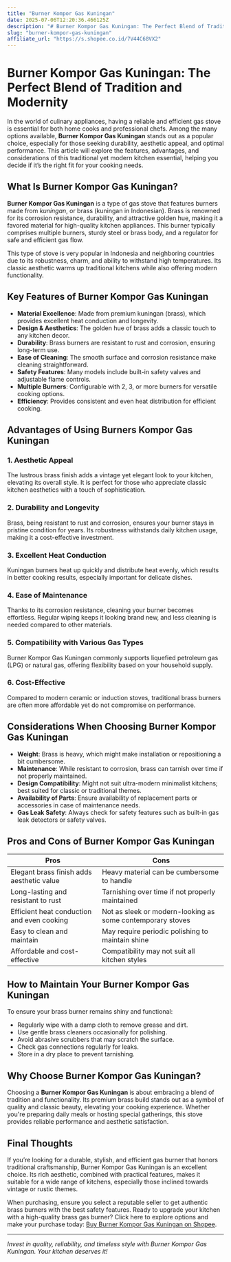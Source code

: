 ```yaml
---
title: "Burner Kompor Gas Kuningan"
date: 2025-07-06T12:20:36.466125Z
description: "# Burner Kompor Gas Kuningan: The Perfect Blend of Tradition and Modernity..."
slug: "burner-kompor-gas-kuningan"
affiliate_url: "https://s.shopee.co.id/7V44C68VX2"
---
```

# Burner Kompor Gas Kuningan: The Perfect Blend of Tradition and Modernity

In the world of culinary appliances, having a reliable and efficient gas stove is essential for both home cooks and professional chefs. Among the many options available, **Burner Kompor Gas Kuningan** stands out as a popular choice, especially for those seeking durability, aesthetic appeal, and optimal performance. This article will explore the features, advantages, and considerations of this traditional yet modern kitchen essential, helping you decide if it’s the right fit for your cooking needs.

## What Is Burner Kompor Gas Kuningan?

**Burner Kompor Gas Kuningan** is a type of gas stove that features burners made from *kuningan*, or brass (kuningan in Indonesian). Brass is renowned for its corrosion resistance, durability, and attractive golden hue, making it a favored material for high-quality kitchen appliances. This burner typically comprises multiple burners, sturdy steel or brass body, and a regulator for safe and efficient gas flow.

This type of stove is very popular in Indonesia and neighboring countries due to its robustness, charm, and ability to withstand high temperatures. Its classic aesthetic warms up traditional kitchens while also offering modern functionality.

## Key Features of Burner Kompor Gas Kuningan

- **Material Excellence**: Made from premium kuningan (brass), which provides excellent heat conduction and longevity.
- **Design & Aesthetics**: The golden hue of brass adds a classic touch to any kitchen decor.
- **Durability**: Brass burners are resistant to rust and corrosion, ensuring long-term use.
- **Ease of Cleaning**: The smooth surface and corrosion resistance make cleaning straightforward.
- **Safety Features**: Many models include built-in safety valves and adjustable flame controls.
- **Multiple Burners**: Configurable with 2, 3, or more burners for versatile cooking options.
- **Efficiency**: Provides consistent and even heat distribution for efficient cooking.

## Advantages of Using Burners Kompor Gas Kuningan

### 1. **Aesthetic Appeal**

The lustrous brass finish adds a vintage yet elegant look to your kitchen, elevating its overall style. It is perfect for those who appreciate classic kitchen aesthetics with a touch of sophistication.

### 2. **Durability and Longevity**

Brass, being resistant to rust and corrosion, ensures your burner stays in pristine condition for years. Its robustness withstands daily kitchen usage, making it a cost-effective investment.

### 3. **Excellent Heat Conduction**

Kuningan burners heat up quickly and distribute heat evenly, which results in better cooking results, especially important for delicate dishes.

### 4. **Ease of Maintenance**

Thanks to its corrosion resistance, cleaning your burner becomes effortless. Regular wiping keeps it looking brand new, and less cleaning is needed compared to other materials.

### 5. **Compatibility with Various Gas Types**

Burner Kompor Gas Kuningan commonly supports liquefied petroleum gas (LPG) or natural gas, offering flexibility based on your household supply.

### 6. **Cost-Effective**

Compared to modern ceramic or induction stoves, traditional brass burners are often more affordable yet do not compromise on performance.

## Considerations When Choosing Burner Kompor Gas Kuningan

- **Weight**: Brass is heavy, which might make installation or repositioning a bit cumbersome.
- **Maintenance**: While resistant to corrosion, brass can tarnish over time if not properly maintained.
- **Design Compatibility**: Might not suit ultra-modern minimalist kitchens; best suited for classic or traditional themes.
- **Availability of Parts**: Ensure availability of replacement parts or accessories in case of maintenance needs.
- **Gas Leak Safety**: Always check for safety features such as built-in gas leak detectors or safety valves.

## Pros and Cons of Burner Kompor Gas Kuningan

| Pros                                                      | Cons                                                      |
|------------------------------------------------------------|-----------------------------------------------------------|
| Elegant brass finish adds aesthetic value                  | Heavy material can be cumbersome to handle               |
| Long-lasting and resistant to rust                        | Tarnishing over time if not properly maintained        |
| Efficient heat conduction and even cooking                | Not as sleek or modern-looking as some contemporary stoves |
| Easy to clean and maintain                                | May require periodic polishing to maintain shine        |
| Affordable and cost-effective                              | Compatibility may not suit all kitchen styles          |

## How to Maintain Your Burner Kompor Gas Kuningan

To ensure your brass burner remains shiny and functional:

- Regularly wipe with a damp cloth to remove grease and dirt.
- Use gentle brass cleaners occasionally for polishing.
- Avoid abrasive scrubbers that may scratch the surface.
- Check gas connections regularly for leaks.
- Store in a dry place to prevent tarnishing.

## Why Choose Burner Kompor Gas Kuningan?

Choosing a **Burner Kompor Gas Kuningan** is about embracing a blend of tradition and functionality. Its premium brass build stands out as a symbol of quality and classic beauty, elevating your cooking experience. Whether you're preparing daily meals or hosting special gatherings, this stove provides reliable performance and aesthetic satisfaction.

## Final Thoughts

If you’re looking for a durable, stylish, and efficient gas burner that honors traditional craftsmanship, Burner Kompor Gas Kuningan is an excellent choice. Its rich aesthetic, combined with practical features, makes it suitable for a wide range of kitchens, especially those inclined towards vintage or rustic themes.

When purchasing, ensure you select a reputable seller to get authentic brass burners with the best safety features. Ready to upgrade your kitchen with a high-quality brass gas burner? Click here to explore options and make your purchase today: [Buy Burner Kompor Gas Kuningan on Shopee](https://s.shopee.co.id/7V44C68VX2).

---

*Invest in quality, reliability, and timeless style with Burner Kompor Gas Kuningan. Your kitchen deserves it!*